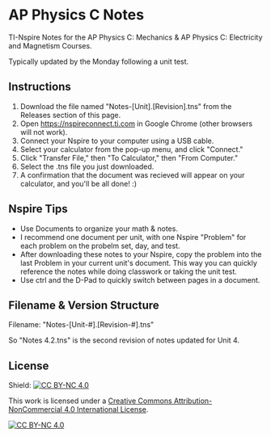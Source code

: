# AP Physics C Notes
 TI-Nspire Notes for the AP Physics C: Mechanics & AP Physics C: Electricity and Magnetism Courses. 
 
 Typically updated by the Monday following a unit test.

## Instructions
1. Download the file named "Notes-[Unit].[Revision].tns" from the Releases section of this page.
2. Open https://nspireconnect.ti.com in Google Chrome (other browsers will not work).
3. Connect your Nspire to your computer using a USB cable.
4. Select your calculator from the pop-up menu, and click "Connect."
5. Click "Transfer File," then "To Calculator," then "From Computer."
6. Select the .tns file you just downloaded.
7. A confirmation that the document was recieved will appear on your calculator, and you'll be all done! :)

## Nspire Tips
- Use Documents to organize your math & notes.
 - I recommend one document per unit, with one Nspire "Problem" for each problem on the probelm set, day, and test.
 - After downloading these notes to your Nspire, copy the problem into the last Problem in your current unit's document. This way you can quickly reference the notes while doing classwork or taking the unit test.
- Use ctrl and the D-Pad to quickly switch between pages in a document.

 ## Filename & Version Structure
 Filename: "Notes-\[Unit-#\].\[Revision-#\].tns"
 
 So "Notes 4.2.tns" is the second revision of notes updated for Unit 4.

 ## License

Shield: [![CC BY-NC 4.0][cc-by-nc-shield]][cc-by-nc]

This work is licensed under a
[Creative Commons Attribution-NonCommercial 4.0 International License][cc-by-nc].

[![CC BY-NC 4.0][cc-by-nc-image]][cc-by-nc]

[cc-by-nc]: https://creativecommons.org/licenses/by-nc/4.0/
[cc-by-nc-image]: https://licensebuttons.net/l/by-nc/4.0/88x31.png
[cc-by-nc-shield]: https://img.shields.io/badge/License-CC%20BY--NC%204.0-lightgrey.svg
